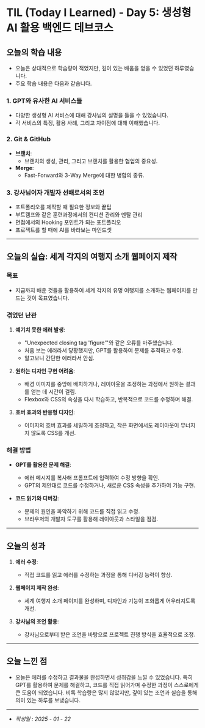 # TIL (Today I Learned) - Day 5: 생성형 AI 활용 백엔드 데브코스

## 오늘의 학습 내용

- 오늘은 상대적으로 학습량이 적었지만, 깊이 있는 배움을 얻을 수 있었던 하루였습니다.
- 주요 학습 내용은 다음과 같습니다.

### 1. GPT와 유사한 AI 서비스들

- 다양한 생성형 AI 서비스에 대해 강사님의 설명을 들을 수 있었습니다.
- 각 서비스의 특징, 활용 사례, 그리고 차이점에 대해 이해했습니다.

### 2. Git & GitHub

- **브랜치**:
  - 브랜치의 생성, 관리, 그리고 브랜치를 활용한 협업의 중요성.
- **Merge**:
  - Fast-Forward와 3-Way Merge에 대한 병합의 종류.

### 3. 강사님이자 개발자 선배로서의 조언

- 포트폴리오를 제작할 때 필요한 정보와 꿑팁
- 부트캠프와 같은 훈련과정에서의 컨디션 관리와 멘탈 관리
- 면접에서의 Hooking 포인트가 되는 포트폴리오
- 프로젝트를 할 때에 AI를 바라보는 마인드셋

---

## 오늘의 실습: 세계 각지의 여행지 소개 웹페이지 제작

### 목표

- 지금까지 배운 것들을 활용하여 세계 각지의 유명 여행지를 소개하는 웹페이지를 만드는 것이 목표였습니다.

### 겪었던 난관

1. **예기치 못한 에러 발생**:

   - "Unexpected closing tag 'figure'"와 같은 오류를 마주했습니다.
   - 처음 보는 에러라서 당황했지만, GPT를 활용하여 문제를 추적하고 수정.
   - 알고보니 간단한 에러라서 안심.

2. **원하는 디자인 구현 어려움**:

   - 배경 이미지를 중앙에 배치하거나, 레이아웃을 조정하는 과정에서 원하는 결과를 얻는 데 시간이 걸림.
   - Flexbox와 CSS의 속성을 다시 학습하고, 반복적으로 코드를 수정하며 해결.

3. **호버 효과와 반응형 디자인**:
   - 이미지의 호버 효과를 세밀하게 조정하고, 작은 화면에서도 레이아웃이 무너지지 않도록 CSS를 개선.

### 해결 방법

- **GPT를 활용한 문제 해결**:

  - 에러 메시지를 복사해 프롬프트에 입력하여 수정 방향을 확인.
  - GPT의 제안대로 코드를 수정하거나, 새로운 CSS 속성을 추가하여 기능 구현.

- **코드 읽기와 디버깅**:
  - 문제의 원인을 파악하기 위해 코드를 직접 읽고 수정.
  - 브라우저의 개발자 도구를 활용해 레이아웃과 스타일을 점검.

---

## 오늘의 성과

1. **에러 수정**:

   - 직접 코드를 읽고 에러를 수정하는 과정을 통해 디버깅 능력이 향상.

2. **웹페이지 제작 완성**:

   - 세계 여행지 소개 페이지를 완성하며, 디자인과 기능이 조화롭게 어우러지도록 개선.

3. **강사님의 조언 활용**:
   - 강사님으로부터 받은 조언을 바탕으로 프로젝트 진행 방식을 효율적으로 조정.

---

## 오늘 느낀 점

- 오늘은 에러를 수정하고 결과물을 완성하면서 성취감을 느낄 수 있었습니다. 특히 GPT를 활용하여 문제를 해결하고, 코드를 직접 읽어가며 수정한 과정이 스스로에게 큰 도움이 되었습니다. 비록 학습량은 많지 않았지만, 깊이 있는 조언과 실습을 통해 의미 있는 하루를 보냈습니다.

---

- _작성일 : 2025 - 01 - 22_
